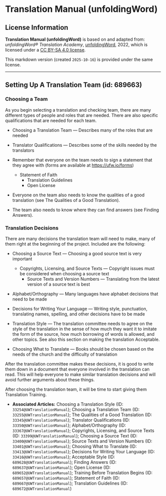# Translation Manual (unfoldingWord)

## License Information

**Translation Manual (unfoldingWord)** is based on and adapted from: _unfoldingWord® Translation Academy_, [unfoldingWord](https://unfoldingword.org/utw), 2022, which is licensed under a [CC BY-SA 4.0 license](https://creativecommons.org/licenses/by-sa/4.0/legalcode.en).

This markdown version (created `2025-10-16`) is provided under the same license.



--------------------------------

## Setting Up A Translation Team (id: 689663)

### Choosing a Team

As you begin selecting a translation and checking team, there are many different types of people and roles that are needed. There are also specific qualifications that are needed for each team.

* Choosing a Translation Team — Describes many of the roles that are needed
* Translator Qualifications — Describes some of the skills needed by the translators
* Remember that everyone on the team needs to sign a statement that they agree with (forms are available at https://ufw.io/forms)

    + Statement of Faith
        + Translation Guidelines
        + Open License
* Everyone on the team also needs to know the qualities of a good translation (see The Qualities of a Good Translation).
* The team also needs to know where they can find answers (see Finding Answers).

### Translation Decisions

There are many decisions the translation team will need to make, many of them right at the beginning of the project. Included are the following:

* Choosing a Source Text — Choosing a good source text is very important

    + Copyrights, Licensing, and Source Texts — Copyright issues must be considered when choosing a source text
        + Source Texts and Version Numbers — Translating from the latest version of a source text is best
* Alphabet/Orthography — Many languages have alphabet decisions that need to be made
* Decisions for Writing Your Language — Writing style, punctuation, translating names, spelling, and other decisions have to be made
* Translation Style — The translation committee needs to agree on the style of the translation in the sense of how much they want it to imitate the form of the source, how much borrowing of words is allowed, and other topics. See also this section on making the translation Acceptable.
* Choosing What to Translate — Books should be chosen based on the needs of the church and the difficulty of translation

After the translation committee makes these decisions, it is good to write them down in a document that everyone involved in the translation can read. This will help everyone to make similar translation decisions and will avoid further arguments about these things.

After choosing the translation team, it will be time to start giving them Translation Training.

* **Associated Articles:** Choosing a Translation Style (ID: `33254@UWTranslationManual`); Choosing a Translation Team (ID: `33255@UWTranslationManual`); The Qualities of a Good Translation (ID: `33345@UWTranslationManual`); Translator Qualifications (ID: `33350@UWTranslationManual`); Alphabet/Orthography (ID: `33367@UWTranslationManual`); Copyrights, Licensing, and Source Texts (ID: `33399@UWTranslationManual`); Choosing a Source Text (ID: `33400@UWTranslationManual`); Source Texts and Version Numbers (ID: `33401@UWTranslationManual`); Choosing What to Translate (ID: `33413@UWTranslationManual`); Decisions for Writing Your Language (ID: `33416@UWTranslationManual`); Acceptable Style (ID: `689628@UWTranslationManual`); Finding Answers (ID: `689637@UWTranslationManual`); Open License (ID: `689652@UWTranslationManual`); Training Before Translation Begins (ID: `689657@UWTranslationManual`); Statement of Faith (ID: `689667@UWTranslationManual`); Translation Guidelines (ID: `689672@UWTranslationManual`)

